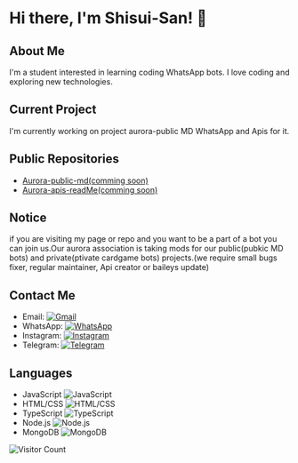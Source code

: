 # Hi there, I'm Shisui-San! 👋

## About Me
I'm a student interested in learning coding WhatsApp bots. I love coding and exploring new technologies.

## Current Project
I'm currently working on project aurora-public MD WhatsApp and Apis for it. 

## Public Repositories
- [Aurora-public-md(comming soon)](Link)
- [Aurora-apis-readMe(comming soon)](Link)

## Notice
if you are visiting my page or repo and you want to be a part of a bot you can join us.Our aurora association is taking mods for our public(pubkic MD bots)  and private(ptivate cardgame bots) projects.(we require small bugs fixer, regular maintainer, Api creator or baileys update) 

## Contact Me
- Email: [![Gmail](https://img.shields.io/badge/-Gmail-white)](mailto:banerjeetrisit161@gmail.com)
- WhatsApp: [![WhatsApp](https://img.shields.io/badge/-WhatsApp-brightgreen)](https://wa.me/+918961331275)
- Instagram: [![Instagram](https://img.shields.io/badge/Instagram-itz_uchihashisui-red)](https://www.instagram.com/itz_uchihashisui?igshid=ZGUzMzM3NWJiOQ==)
- Telegram: [![Telegram](https://img.shields.io/badge/Telegram-YourTelegramUsername-blue)](https://t.me/YourTelegramUsername)

## Languages
- JavaScript ![JavaScript](https://img.shields.io/badge/-JavaScript-yellow)
- HTML/CSS ![HTML/CSS](https://img.shields.io/badge/-HTML%2FCSS-orange)
- TypeScript ![TypeScript](https://img.shields.io/badge/-TypeScript-blue)
- Node.js ![Node.js](https://img.shields.io/badge/-Node.js-green)
- MongoDB ![MongoDB](https://img.shields.io/badge/-MongoDB-brightgreen)

![Visitor Count](https://profile-counter.glitch.me/{Kingshisui00}/count.svg)
